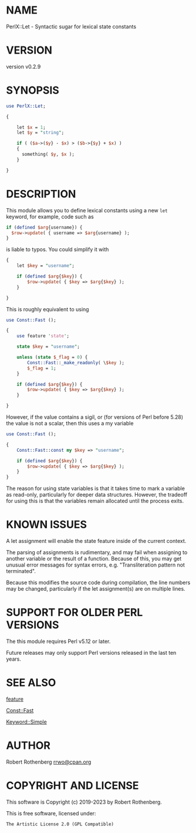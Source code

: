 # NAME

PerlX::Let - Syntactic sugar for lexical state constants

# VERSION

version v0.2.9

# SYNOPSIS

```perl
use PerlX::Let;

{

    let $x = 1;
    let $y = "string";

    if ( ($a->($y} - $x) > ($b->{$y} + $x) )
    {
      something( $y, $x );
    }

}
```

# DESCRIPTION

This module allows you to define lexical constants using a new `let`
keyword, for example, code such as

```perl
if (defined $arg{username}) {
  $row->update( { username => $arg{username} );
}
```

is liable to typos. You could simplify it with

```perl
{
    let $key = "username";

    if (defined $arg{$key}) {
        $row->update( { $key => $arg{$key} );
    }

}
```

This is roughly equivalent to using

```perl
use Const::Fast ();

{
    use feature 'state';

    state $key = "username";

    unless (state $_flag = 0) {
        Const::Fast::_make_readonly( \$key );
        $_flag = 1;
    }

    if (defined $arg{$key}) {
        $row->update( { $key => $arg{$key} );
    }

}
```

However, if the value contains a sigil, or (for versions of Perl
before 5.28) the value is not a scalar, then this uses a my variable

```perl
use Const::Fast ();

{
    Const::Fast::const my $key => "username";

    if (defined $arg{$key}) {
        $row->update( { $key => $arg{$key} );
    }
}
```

The reason for using state variables is that it takes time to mark a
variable as read-only, particularly for deeper data structures.
However, the tradeoff for using this is that the variables remain
allocated until the process exits.

# KNOWN ISSUES

A let assignment will enable the state feature inside of the current
context.

The parsing of assignments is rudimentary, and may fail when assigning
to another variable or the result of a function.  Because of this,
you may get unusual error messages for syntax errors, e.g.
"Transliteration pattern not terminated".

Because this modifies the source code during compilation, the line
numbers may be changed, particularly if the let assignment(s) are on
multiple lines.

# SUPPORT FOR OLDER PERL VERSIONS

The this module requires Perl v5.12 or later.

Future releases may only support Perl versions released in the last ten years.

# SEE ALSO

[feature](https://metacpan.org/pod/feature)

[Const::Fast](https://metacpan.org/pod/Const%3A%3AFast)

[Keyword::Simple](https://metacpan.org/pod/Keyword%3A%3ASimple)

# AUTHOR

Robert Rothenberg <rrwo@cpan.org>

# COPYRIGHT AND LICENSE

This software is Copyright (c) 2019-2023 by Robert Rothenberg.

This is free software, licensed under:

```
The Artistic License 2.0 (GPL Compatible)
```
